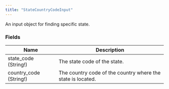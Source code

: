 ```yaml
---
title: "StateCountryCodeInput"
---
```


An input object for finding specific state.

### Fields

| Name | Description |
|---|---|
| state_code (String!) | The state code of the state. |
| country_code  (String!) | The country code of the country where the state is located. |
